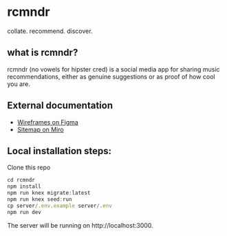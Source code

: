 # rcmndr

collate.
recommend.
discover.
## what is rcmndr?
rcmndr (no vowels for hipster cred) is a social media app for sharing music recommendations, either as genuine suggestions or as proof of how cool you are.

## External documentation
* [Wireframes on Figma](https://www.figma.com/file/4nBKJh6rgLuEqbX054Zw1i/rcmndr?node-id=0%3A1) 
* [Sitemap on Miro](https://miro.com/app/board/o9J_lwh4UFA=/)

## Local installation steps:
Clone this repo

```js
cd rcmndr
npm install
npm run knex migrate:latest
npm run knex seed:run
cp server/.env.example server/.env
npm run dev 
```

The server will be running on http://localhost:3000.